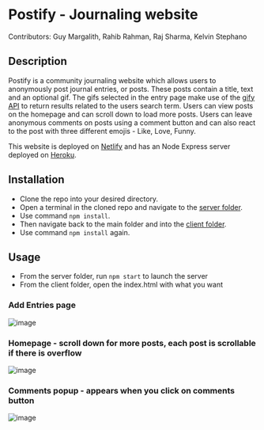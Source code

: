 # Postify - Journaling website
Contributors: Guy Margalith, Rahib Rahman, Raj Sharma, Kelvin Stephano
## Description
Postify is a community journaling website which allows users to anonymously post journal entries, or posts. These posts contain a title, text and an optional gif. The gifs selected in the entry page make use of the [gify API](https://developers.giphy.com/docs/api/) to return results related to the users search term. Users can view posts on the homepage and can scroll down to load more posts. Users can leave anonymous comments on posts using a comment button and can also react to the post with three different emojis - Like, Love, Funny. 

This website is deployed on [Netlify](https://postify-journal.netlify.app/) and has an Node Express server deployed on [Heroku](https://journaling-website.herokuapp.com/).


## Installation
- Clone the repo into your desired directory. 
- Open a terminal in the cloned repo and navigate to the [server folder](./server). 
- Use command `npm install`. 
- Then navigate back to the main folder and into the [client folder](./client). 
- Use command `npm install` again.

## Usage
- From the server folder, run `npm start` to launch the server
- From the client folder, open the index.html with what you want
### Add Entries page
![image](https://user-images.githubusercontent.com/92591642/143436695-1cb5cdea-22a3-4f8d-9d94-bb802ade4408.png)
### Homepage - scroll down for more posts, each post is scrollable if there is overflow
![image](https://user-images.githubusercontent.com/92591642/143438790-93538737-f169-4772-a234-102c738a76fa.png)
### Comments popup - appears when you click on comments button
![image](https://user-images.githubusercontent.com/92591642/143440201-bad16205-2764-4bb2-bd4c-d22a64eec683.png)
